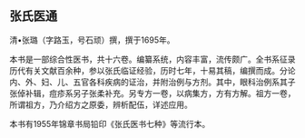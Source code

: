 ## 张氏医通

清•张璐（字路玉，号石顽）撰，撰于1695年。

本书是一部综合性医书，共十六卷。编纂系统，内容丰富，流传颇广。全书系征录历代有关文献百余种，参以张氏临证经验，历时七年，十易其稿，编撰而成。分论内、外、妇、儿、五官各科疾病的证治，并附治例与方剂。其中，眼科治例系其子张倬补辑，痘疹系另子张柔补充。另专方一卷，以病集方，方有方解。祖方一卷，所谓祖方，乃介绍方之原委，辨析配伍，详述应用。

本书有1955年锦章书局铅印《张氏医书七种》等流行本。
